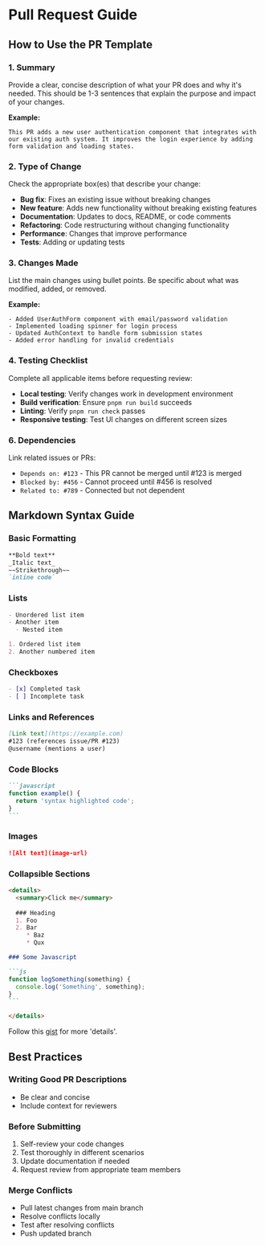 # Pull Request Guide

## How to Use the PR Template

### 1. Summary

Provide a clear, concise description of what your PR does and why it's needed. This should be 1-3 sentences that explain the purpose and impact of your changes.

**Example:**

```text
This PR adds a new user authentication component that integrates with our existing auth system. It improves the login experience by adding form validation and loading states.
```

### 2. Type of Change

Check the appropriate box(es) that describe your change:

- **Bug fix**: Fixes an existing issue without breaking changes
- **New feature**: Adds new functionality without breaking existing features
- **Documentation**: Updates to docs, README, or code comments
- **Refactoring**: Code restructuring without changing functionality
- **Performance**: Changes that improve performance
- **Tests**: Adding or updating tests

### 3. Changes Made

List the main changes using bullet points. Be specific about what was modified, added, or removed.

**Example:**

```text
- Added UserAuthForm component with email/password validation
- Implemented loading spinner for login process
- Updated AuthContext to handle form submission states
- Added error handling for invalid credentials
```

### 4. Testing Checklist

Complete all applicable items before requesting review:

- **Local testing**: Verify changes work in development environment
- **Build verification**: Ensure `pnpm run build` succeeds
- **Linting**: Verify `pnpm run check` passes
- **Responsive testing**: Test UI changes on different screen sizes

### 6. Dependencies

Link related issues or PRs:

- `Depends on: #123` - This PR cannot be merged until #123 is merged
- `Blocked by: #456` - Cannot proceed until #456 is resolved
- `Related to: #789` - Connected but not dependent

## Markdown Syntax Guide

### Basic Formatting

```markdown
**Bold text**
_Italic text_
~~Strikethrough~~
`inline code`
```

### Lists

```markdown
- Unordered list item
- Another item
  - Nested item

1. Ordered list item
2. Another numbered item
```

### Checkboxes

```markdown
- [x] Completed task
- [ ] Incomplete task
```

### Links and References

```markdown
[Link text](https://example.com)
#123 (references issue/PR #123)
@username (mentions a user)
```

### Code Blocks

````markdown
```javascript
function example() {
  return 'syntax highlighted code';
}
```
````

### Images

```markdown
![Alt text](image-url)
```

### Collapsible Sections

````markdown
<details>
  <summary>Click me</summary>
  
  ### Heading
  1. Foo
  2. Bar
     * Baz
     * Qux

### Some Javascript

```js
function logSomething(something) {
  console.log('Something', something);
}
```

</details>
````

Follow this [gist](https://gist.github.com/pierrejoubert73/902cc94d79424356a8d20be2b382e1ab) for more 'details'.

## Best Practices

### Writing Good PR Descriptions

- Be clear and concise
- Include context for reviewers

### Before Submitting

1. Self-review your code changes
2. Test thoroughly in different scenarios
3. Update documentation if needed
4. Request review from appropriate team members

### Merge Conflicts

- Pull latest changes from main branch
- Resolve conflicts locally
- Test after resolving conflicts
- Push updated branch
